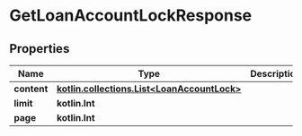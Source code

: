 
# GetLoanAccountLockResponse

## Properties
| Name | Type | Description | Notes |
| ------------ | ------------- | ------------- | ------------- |
| **content** | [**kotlin.collections.List&lt;LoanAccountLock&gt;**](LoanAccountLock.md) |  |  [optional] |
| **limit** | **kotlin.Int** |  |  [optional] |
| **page** | **kotlin.Int** |  |  [optional] |



